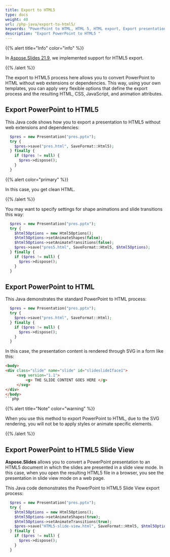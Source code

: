 ```yaml
---
title: Export to HTML5
type: docs
weight: 40
url: /php-java/export-to-html5/
keywords: "PowerPoint to HTML, HTML 5, HTML export, Export presentation, Convert PowerPoint to HTML, Java, Aspose.Slides for PHP via Java"
description: "Export PowerPoint to HTML5 "
---
```


{{% alert title="Info" color="info" %}}

In [Aspose.Slides 21.9](/slides/php-java/aspose-slides-for-java-21-9-release-notes/), we implemented support for HTML5 export.

{{% /alert %}} 

The export to HTML5 process here allows you to convert PowerPoint to HTML without web extensions or dependencies. This way, using your own templates, you can apply very flexible options that define the export process and the resulting HTML, CSS, JavaScript, and animation attributes. 

## **Export PowerPoint to HTML5**

This Java code shows how you to export a presentation to HTML5 without web extensions and dependencies:

```php
  $pres = new Presentation("pres.pptx");
  try {
    $pres->save("pres.html", SaveFormat::Html5);
  } finally {
    if ($pres != null) {
      $pres->dispose();
    }
  }

```

{{% alert color="primary" %}} 

In this case, you get clean HTML. 

{{% /alert %}}

You may want to specify settings for shape animations and slide transitions this way:

```php
  $pres = new Presentation("pres.pptx");
  try {
    $html5Options = new Html5Options();
    $html5Options->setAnimateShapes(false);
    $html5Options->setAnimateTransitions(false);
    $pres->save("pres5.html", SaveFormat::Html5, $html5Options);
  } finally {
    if ($pres != null) {
      $pres->dispose();
    }
  }

```

## **Export PowerPoint to HTML**

This Java demonstrates the standard PowerPoint to HTML process:

```php
  $pres = new Presentation("pres.pptx");
  try {
    $pres->save("pres.html", SaveFormat::Html);
  } finally {
    if ($pres != null) {
      $pres->dispose();
    }
  }

```

In this case, the presentation content is rendered through SVG in a form like this:

```html
<body>
<div class="slide" name="slide" id="slideslideIface1">
     <svg version="1.1">
         <g> THE SLIDE CONTENT GOES HERE </g>
     </svg>
</div>
</body>
```php

```

{{% alert title="Note" color="warning" %}} 

When you use this method to export PowerPoint to HTML, due to the SVG rendering, you will not be to apply styles or animate specific elements. 

{{% /alert %}}

## **Export PowerPoint to HTML5 Slide View**

**Aspose.Slides** allows you to convert a PowerPoint presentation to an HTML5 document in which the slides are presented in a slide view mode. In this case, when you open the resulting HTML5 file in a browser, you see the presentation in slide view mode on a web page. 

This Java code demonstrates the PowerPoint to HTML5 Slide View export process:

```php
  $pres = new Presentation("pres.pptx");
  try {
    $html5Options = new Html5Options();
    $html5Options->setAnimateShapes(true);
    $html5Options->setAnimateTransitions(true);
    $pres->save("HTML5-slide-view.html", SaveFormat::Html5, $html5Options);
  } finally {
    if ($pres != null) {
      $pres->dispose();
    }
  }

```

